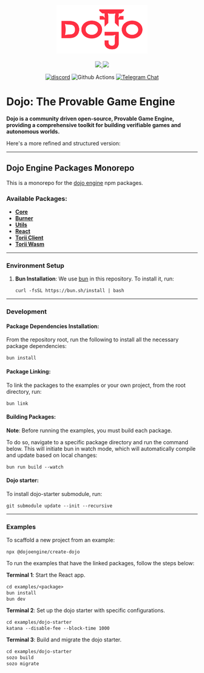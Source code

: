<!-- markdownlint-disable -->
<div align="center">
  <img src=".github/dojo-mark-full-dark.svg" height="128">
</div>
<div align="center">
<br />
<!-- markdownlint-restore -->

<a href="https://twitter.com/dojostarknet">
<img src="https://img.shields.io/twitter/follow/dojostarknet?style=social"/>
</a>
<a href="https://github.com/dojoengine/dojo">
<img src="https://img.shields.io/github/stars/dojoengine/dojo?style=social"/>
</a>

[![discord](https://img.shields.io/badge/join-dojo-green?logo=discord&logoColor=white)](https://discord.gg/PwDa2mKhR4)
![Github Actions][gha-badge] [![Telegram Chat][tg-badge]][tg-url]

[gha-badge]: https://img.shields.io/github/actions/workflow/status/dojoengine/dojo/ci.yml?branch=main
[tg-badge]: https://img.shields.io/endpoint?color=neon&logo=telegram&label=chat&style=flat-square&url=https%3A%2F%2Ftg.sumanjay.workers.dev%2Fdojoengine
[tg-url]: https://t.me/dojoengine

</div>

# Dojo: The Provable Game Engine

**Dojo is a community driven open-source, Provable Game Engine, providing a comprehensive toolkit for building verifiable games and autonomous worlds.**

Here's a more refined and structured version:

---

## Dojo Engine Packages Monorepo

This is a monorepo for the [dojo engine](https://www.dojoengine.org/en/) npm packages.

### Available Packages:

-   [**Core**](./packages/core)
-   [**Burner**](./packages/create-burner)
-   [**Utils**](./packages/utils)
-   [**React**](./packages/react)
-   [**Torii Client**](./packages/torii-client)
-   [**Torii Wasm**](./packages/torii-wasm)
---

### Environment Setup

1. **Bun Installation**: We use [bun](https://bun.sh/) in this repository. To install it, run:
    ```console
    curl -fsSL https://bun.sh/install | bash
    ```

---

### Development

#### Package Dependencies Installation:

From the repository root, run the following to install all the necessary package dependencies:

```console
bun install
```

#### Package Linking:

To link the packages to the examples or your own project, from the root directory, run:

```console
bun link
```

#### Building Packages:

**Note**: Before running the examples, you must build each package.

To do so, navigate to a specific package directory and run the command below. This will initiate bun in watch mode, which will automatically compile and update based on local changes:

```console
bun run build --watch
```

#### Dojo starter:

To install dojo-starter submodule, run:

```console
git submodule update --init --recursive
```

---

### Examples

To scaffold a new project from an example: 

```console
npx @dojoengine/create-dojo
```

To run the examples that have the linked packages, follow the steps below:

**Terminal 1**: Start the React app.

```console
cd examples/<package>
bun install
bun dev
```

**Terminal 2**: Set up the dojo starter with specific configurations.

```console
cd examples/dojo-starter
katana --disable-fee --block-time 1000
```

**Terminal 3**: Build and migrate the dojo starter.

```console
cd examples/dojo-starter
sozo build
sozo migrate
```
